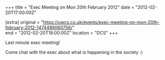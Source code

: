 +++
title = "Exec Meeting on Mon 20th February 2012"
date = "2012-02-20T17:00:00Z"

[extra]
original = "https://uwcs.co.uk/events/exec-meeting-on-mon-20th-february-2012-1474489060756/"    
end = "2012-02-20T18:00:00Z"
location = "DCS"
+++

Last minute exec meeting\!

Come chat with the exec about what is happening in the society :)

